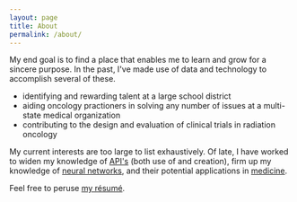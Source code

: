 ```yaml
---
layout: page
title: About
permalink: /about/
---
```


My end goal is to find a place that enables me to learn and grow for a sincere purpose.  In the past, I've made use of data and technology to accomplish several of these.  
* identifying and rewarding talent at a large school district
* aiding oncology practioners in solving any number of issues at a multi-state medical organization
* contributing to the design and evaluation of clinical trials in radiation oncology

My current interests are too large to list exhaustively.  Of late, I have worked to widen my knowledge of <a href="https://github.com/snyderjo/iris_api">API's</a> (both use of and creation), firm up my knowledge of <a href="https://github.com/snyderjo/Neural-Network-Tutorial">neural networks</a>, and their potential applications in <a href="https://github.com/snyderjo/MelnomaIdentification">medicine<a>.

Feel free to peruse <a href="/documents/John_M_Snyder_resume.pdf">my résumé</a>.